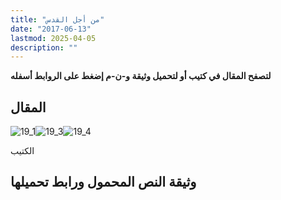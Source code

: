 ```yaml
---
title: "من أجل القدس"
date: "2017-06-13"
lastmod: 2025-04-05
description: ""
---
```

**لتصفح المقال في كتيب أو لتحميل وثيقة و-ن-م إضغط على الروابط أسفله**

## المقال

![19_1](https://abouyaarebmarzouki.wordpress.com/wp-content/uploads/2017/06/19_1.png?w=648)![19_3](https://abouyaarebmarzouki.wordpress.com/wp-content/uploads/2017/06/19_3.png?w=648)![19_4](https://abouyaarebmarzouki.wordpress.com/wp-content/uploads/2017/06/19_4.png?w=648)

الكتيب

## وثيقة النص المحمول ورابط تحميلها

###
